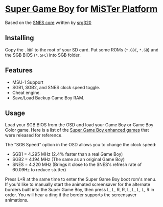 # [Super Game Boy](https://en.wikipedia.org/wiki/Super_Game_Boy) for [MiSTer Platform](https://github.com/MiSTer-devel/Main_MiSTer/wiki)
 
Based on the [SNES core](https://github.com/MiSTer-devel/SNES_MiSTer) written by [srg320](https://github.com/srg320)

## Installing
Copy the `.RBF` to the root of your SD card. Put some ROMs (`*.GBC`, `*.GB`) and the SGB BIOS (`*.SFC`) into SGB folder.

## Features
* MSU-1 Support
* SGB1, SGB2, and SNES clock speed toggle.
* Cheat engine.
* Save/Load Backup Game Boy RAM.

## Usage
Load your SGB BIOS from the OSD and load your Game Boy or Game Boy Color game. Here is a list of the [Super Game Boy enhanced games](https://en.wikipedia.org/wiki/List_of_Super_Game_Boy_games) that were released for reference.

The "SGB Speed" option in the OSD allows you to change the clock speed:
* SGB1 = 4.295 MHz (2.4% faster than a real Game Boy)
* SGB2 = 4.194 MHz (The same as an original Game Boy)
* SNES = 4.220 MHz (Brings it close to the SNES's refresh rate of 60.09Hz to reduce stutter)

Press L+R at the same time to enter the Super Game Boy boot rom's menu. If you'd like to manually start the animated screensaver for the alternate borders built into the Super Game Boy, then press L, L, R, R, L, L, L, L, R in order. You will hear a ding if the border supports the screensaver animations.
